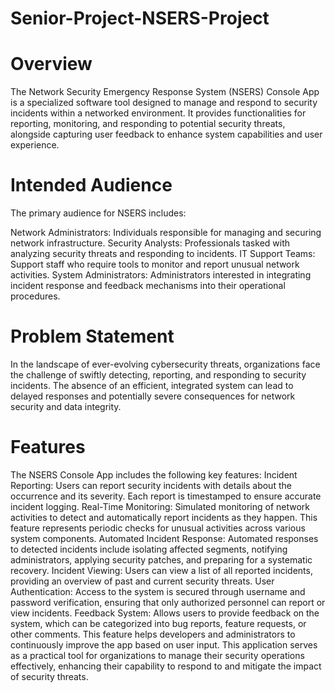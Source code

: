 # Senior-Project-NSERS-Project
# Overview
The Network Security Emergency Response System (NSERS) Console App is a specialized software tool designed to manage and respond to security incidents within a networked environment. It provides functionalities for reporting, monitoring, and responding to potential security threats, alongside capturing user feedback to enhance system capabilities and user experience.
# Intended Audience
The primary audience for NSERS includes:

Network Administrators: Individuals responsible for managing and securing network infrastructure.
Security Analysts: Professionals tasked with analyzing security threats and responding to incidents.
IT Support Teams: Support staff who require tools to monitor and report unusual network activities.
System Administrators: Administrators interested in integrating incident response and feedback mechanisms into their operational procedures.
# Problem Statement
In the landscape of ever-evolving cybersecurity threats, organizations face the challenge of swiftly detecting, reporting, and responding to security incidents. The absence of an efficient, integrated system can lead to delayed responses and potentially severe consequences for network security and data integrity.
# Features
The NSERS Console App includes the following key features:
Incident Reporting: Users can report security incidents with details about the occurrence and its severity. Each report is timestamped to ensure accurate incident logging.
Real-Time Monitoring: Simulated monitoring of network activities to detect and automatically report incidents as they happen. This feature represents periodic checks for unusual activities across various system components.
Automated Incident Response: Automated responses to detected incidents include isolating affected segments, notifying administrators, applying security patches, and preparing for a systematic recovery.
Incident Viewing: Users can view a list of all reported incidents, providing an overview of past and current security threats.
User Authentication: Access to the system is secured through username and password verification, ensuring that only authorized personnel can report or view incidents.
Feedback System: Allows users to provide feedback on the system, which can be categorized into bug reports, feature requests, or other comments. This feature helps developers and administrators to continuously improve the app based on user input.
This application serves as a practical tool for organizations to manage their security operations effectively, enhancing their capability to respond to and mitigate the impact of security threats.
